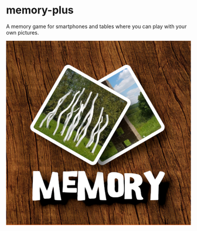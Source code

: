 # memory-plus
A memory game for smartphones and tables where you can play with your own pictures.

![Memory Plus Icon](/assets/playstore/ic_launcher.png)
